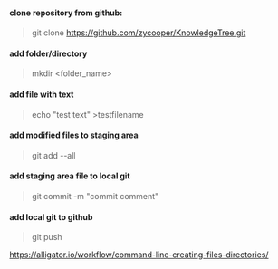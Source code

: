 #### clone repository from github:
>git clone <https://github.com/zycooper/KnowledgeTree.git>

#### add folder/directory
>mkdir <folder_name>

#### add file with text
>echo "test text" >testfilename

#### add modified files to staging area
>git add --all

#### add staging area file to local git
>git commit -m "commit comment"

#### add local git to github
>git push


https://alligator.io/workflow/command-line-creating-files-directories/

